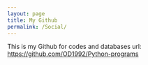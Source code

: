 ```yaml
---
layout: page
title: My Github
permalink: /Social/
---
```


This is my Github for codes and databases
url:	https://github.com/OD1992/Python-programs
